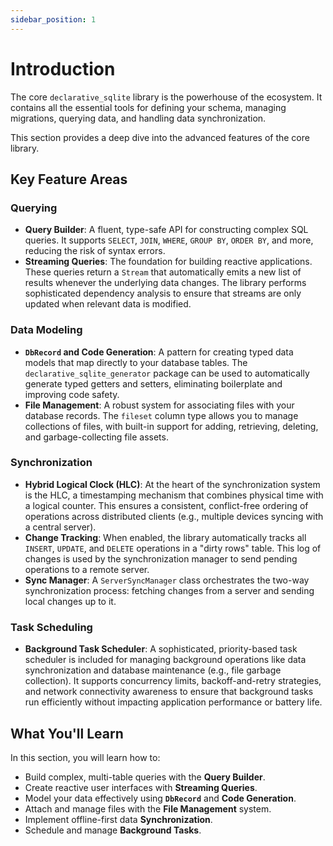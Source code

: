 ```yaml
---
sidebar_position: 1
---
```


# Introduction

The core `declarative_sqlite` library is the powerhouse of the ecosystem. It contains all the essential tools for defining your schema, managing migrations, querying data, and handling data synchronization.

This section provides a deep dive into the advanced features of the core library.

## Key Feature Areas

### Querying
- **Query Builder**: A fluent, type-safe API for constructing complex SQL queries. It supports `SELECT`, `JOIN`, `WHERE`, `GROUP BY`, `ORDER BY`, and more, reducing the risk of syntax errors.
- **Streaming Queries**: The foundation for building reactive applications. These queries return a `Stream` that automatically emits a new list of results whenever the underlying data changes. The library performs sophisticated dependency analysis to ensure that streams are only updated when relevant data is modified.

### Data Modeling
- **`DbRecord` and Code Generation**: A pattern for creating typed data models that map directly to your database tables. The `declarative_sqlite_generator` package can be used to automatically generate typed getters and setters, eliminating boilerplate and improving code safety.
- **File Management**: A robust system for associating files with your database records. The `fileset` column type allows you to manage collections of files, with built-in support for adding, retrieving, deleting, and garbage-collecting file assets.

### Synchronization
- **Hybrid Logical Clock (HLC)**: At the heart of the synchronization system is the HLC, a timestamping mechanism that combines physical time with a logical counter. This ensures a consistent, conflict-free ordering of operations across distributed clients (e.g., multiple devices syncing with a central server).
- **Change Tracking**: When enabled, the library automatically tracks all `INSERT`, `UPDATE`, and `DELETE` operations in a "dirty rows" table. This log of changes is used by the synchronization manager to send pending operations to a remote server.
- **Sync Manager**: A `ServerSyncManager` class orchestrates the two-way synchronization process: fetching changes from a server and sending local changes up to it.

### Task Scheduling
- **Background Task Scheduler**: A sophisticated, priority-based task scheduler is included for managing background operations like data synchronization and database maintenance (e.g., file garbage collection). It supports concurrency limits, backoff-and-retry strategies, and network connectivity awareness to ensure that background tasks run efficiently without impacting application performance or battery life.

## What You'll Learn

In this section, you will learn how to:
- Build complex, multi-table queries with the **Query Builder**.
- Create reactive user interfaces with **Streaming Queries**.
- Model your data effectively using **`DbRecord`** and **Code Generation**.
- Attach and manage files with the **File Management** system.
- Implement offline-first data **Synchronization**.
- Schedule and manage **Background Tasks**.
